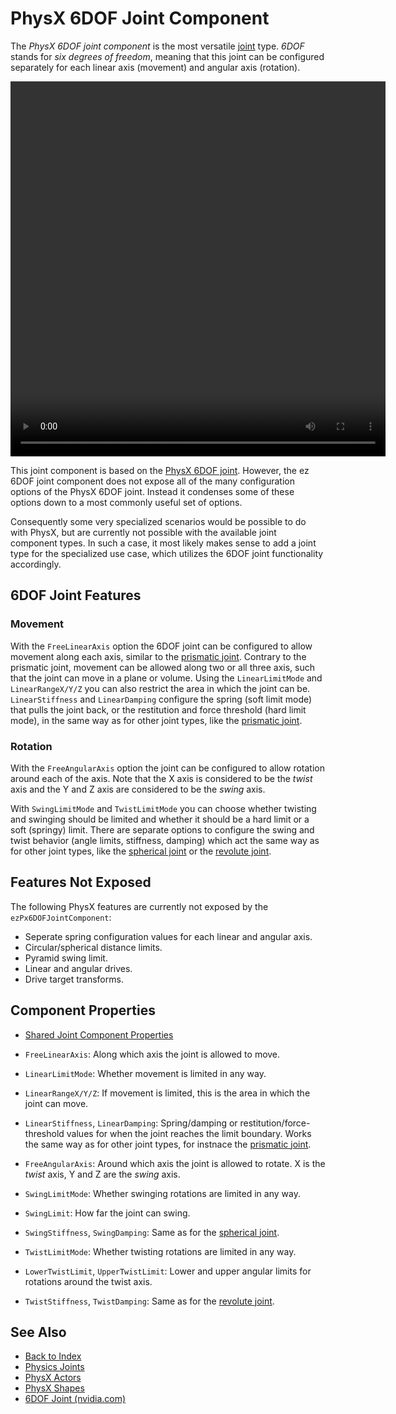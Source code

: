 # PhysX 6DOF Joint Component

The *PhysX 6DOF joint component* is the most versatile [joint](physx-joints.md) type. *6DOF* stands for *six degrees of freedom*, meaning that this joint can be configured separately for each linear axis (movement) and angular axis (rotation).

<video src="media/6dof-joint.webm" width="600" height="600" autoplay loop></video>

This joint component is based on the [PhysX 6DOF joint](https://gameworksdocs.nvidia.com/PhysX/4.1/documentation/physxguide/Manual/Joints.html#d6-joint). However, the ez 6DOF joint component does not expose all of the many configuration options of the PhysX 6DOF joint. Instead it condenses some of these options down to a most commonly useful set of options.

Consequently some very specialized scenarios would be possible to do with PhysX, but are currently not possible with the available joint component types. In such a case, it most likely makes sense to add a joint type for the specialized use case, which utilizes the 6DOF joint functionality accordingly.

## 6DOF Joint Features

### Movement

With the `FreeLinearAxis` option the 6DOF joint can be configured to allow movement along each axis, similar to the [prismatic joint](physx-prismatic-joint-component.md). Contrary to the prismatic joint, movement can be allowed along two or all three axis, such that the joint can move in a plane or volume. Using the `LinearLimitMode` and `LinearRangeX/Y/Z` you can also restrict the area in which the joint can be. `LinearStiffness` and `LinearDamping` configure the spring (soft limit mode) that pulls the joint back, or the restitution and force threshold (hard limit mode), in the same way as for other joint types, like the [prismatic joint](physx-prismatic-joint-component.md).

### Rotation

With the `FreeAngularAxis` option the joint can be configured to allow rotation around each of the axis. Note that the X axis is considered to be the *twist* axis and the Y and Z axis are considered to be the *swing* axis.

With `SwingLimitMode` and `TwistLimitMode` you can choose whether twisting and swinging should be limited and whether it should be a hard limit or a soft (springy) limit. There are separate options to configure the swing and twist behavior (angle limits, stiffness, damping) which act the same way as for other joint types, like the [spherical joint](physx-spherical-joint-component.md) or the [revolute joint](physx-revolute-joint-component.md).

## Features Not Exposed

The following PhysX features are currently not exposed by the `ezPx6DOFJointComponent`:

* Seperate spring configuration values for each linear and angular axis.
* Circular/spherical distance limits.
* Pyramid swing limit.
* Linear and angular drives.
* Drive target transforms.

## Component Properties

* [Shared Joint Component Properties](physx-joints.md#shared-joint-component-properties)

* `FreeLinearAxis`: Along which axis the joint is allowed to move.
* `LinearLimitMode`: Whether movement is limited in any way.
* `LinearRangeX/Y/Z`: If movement is limited, this is the area in which the joint can move.
* `LinearStiffness`, `LinearDamping`: Spring/damping or restitution/force-threshold values for when the joint reaches the limit boundary. Works the same way as for other joint types, for instnace the [prismatic joint](physx-prismatic-joint-component.md).
* `FreeAngularAxis`: Around which axis the joint is allowed to rotate. X is the *twist* axis, Y and Z are the *swing* axis.
* `SwingLimitMode`: Whether swinging rotations are limited in any way.
* `SwingLimit`: How far the joint can swing.
* `SwingStiffness`, `SwingDamping`: Same as for the [spherical joint](physx-spherical-joint-component.md).
* `TwistLimitMode`: Whether twisting rotations are limited in any way.
* `LowerTwistLimit`, `UpperTwistLimit`: Lower and upper angular limits for rotations around the twist axis.
* `TwistStiffness`, `TwistDamping`: Same as for the [revolute joint](physx-revolute-joint-component.md).

## See Also

* [Back to Index](../../index.md)
* [Physics Joints](physx-joints.md)
* [PhysX Actors](../actors/physx-actors.md)
* [PhysX Shapes](../collision-shapes/physx-shapes.md)
* [6DOF Joint (nvidia.com)](https://gameworksdocs.nvidia.com/PhysX/4.0/documentation/PhysXGuide/Manual/Joints.html#d6-joint)
